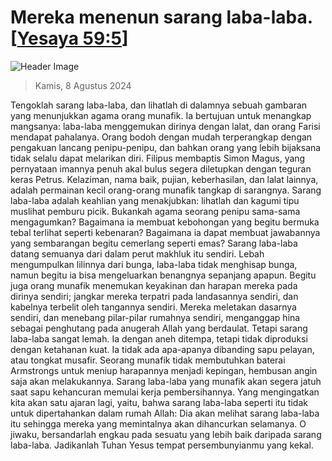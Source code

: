 
# Mereka menenun sarang laba-laba. [[Yesaya 59:5](http://alkitab.sabda.org/?Yesaya%2059:5)]

![Header Image](https://alkitab.app/slice/sunrise.jpg)

> Kamis, 8 Agustus 2024

Tengoklah sarang laba-laba, dan lihatlah di dalamnya sebuah gambaran yang menunjukkan agama orang munafik. Ia bertujuan untuk menangkap mangsanya: laba-laba menggemukan dirinya dengan lalat, dan orang Farisi mendapat pahalanya. Orang bodoh dengan mudah terperangkap dengan pengakuan lancang penipu-penipu, dan bahkan orang yang lebih bijaksana tidak selalu dapat melarikan diri. Filipus membaptis Simon Magus, yang pernyataan imannya penuh akal bulus segera diletupkan dengan teguran keras Petrus. Kelaziman, nama baik, pujian, keberhasilan, dan lalat lainnya, adalah permainan kecil orang-orang munafik tangkap di sarangnya. Sarang laba-laba adalah keahlian yang menakjubkan: lihatlah dan kagumi tipu muslihat pemburu picik. Bukankah agama seorang penipu sama-sama mengagumkan? Bagaimana ia membuat kebohongan yang begitu bermuka tebal terlihat seperti kebenaran? Bagaimana ia dapat membuat jawabannya yang sembarangan begitu cemerlang seperti emas? Sarang laba-laba datang semuanya dari dalam perut makhluk itu sendiri. Lebah mengumpulkan lilinnya dari bunga, laba-laba tidak menghisap bunga, namun begitu ia bisa mengeluarkan benangnya sepanjang apapun. Begitu juga orang munafik menemukan keyakinan dan harapan mereka pada dirinya sendiri; jangkar mereka terpatri pada landasannya sendiri, dan kabelnya terbelit oleh tangannya sendiri. Mereka meletakan dasarnya sendiri, dan menebang pilar-pilar rumahnya sendiri, menganggap hina sebagai penghutang pada anugerah Allah yang berdaulat. Tetapi sarang laba-laba sangat lemah. Ia dengan aneh ditempa, tetapi tidak diproduksi dengan ketahanan kuat. Ia tidak ada apa-apanya dibanding sapu pelayan, atau tongkat musafir. Seorang munafik tidak membutuhkan baterai Armstrongs untuk meniup harapannya menjadi kepingan, hembusan angin saja akan melakukannya. Sarang laba-laba yang munafik akan segera jatuh saat sapu kehancuran memulai kerja pembersihannya. Yang mengingatkan kita akan satu ajaran lagi, yaitu, bahwa sarang laba-laba seperti itu tidak untuk dipertahankan dalam rumah Allah: Dia akan melihat sarang laba-laba itu sehingga mereka yang memintalnya akan dihancurkan selamanya. O jiwaku, bersandarlah engkau pada sesuatu yang lebih baik daripada sarang laba-laba. Jadikanlah Tuhan Yesus tempat persembunyianmu yang kekal.
    